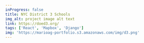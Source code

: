 ```yaml
---
inProgress: false
title: NYC District 3 Schools
img_alt: project image alt text
link: https://doed3.org/
tags: ['React', 'Mapbox', 'Django']
img: 'https://marioag-portfolio.s3.amazonaws.com/img/d3.png'
---
```

